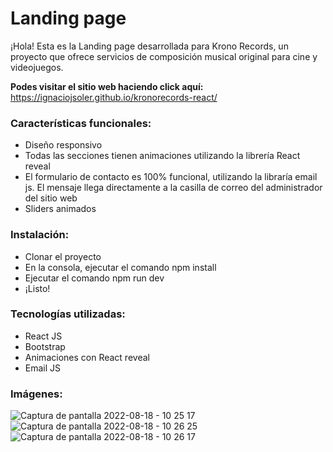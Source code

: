 # Landing page

¡Hola! Esta es la Landing page desarrollada para Krono Records, un proyecto que ofrece servicios de composición musical original para cine y videojuegos.

**Podes visitar el sitio web haciendo click aquí:** https://ignaciojsoler.github.io/kronorecords-react/ 

### Características funcionales:
- Diseño responsivo
- Todas las secciones tienen animaciones utilizando la librería React reveal
- El formulario de contacto es 100% funcional, utilizando la libraría email js. El mensaje llega directamente a la casilla de correo del administrador del sitio web
- Sliders animados


### Instalación:
- Clonar el proyecto
- En la consola, ejecutar el comando npm install
- Ejecutar el comando npm run dev
- ¡Listo!

### Tecnologías utilizadas:
- React JS
- Bootstrap
- Animaciones con React reveal
- Email JS

### Imágenes:
![Captura de pantalla 2022-08-18 - 10 25 17](https://user-images.githubusercontent.com/70725223/185406569-9735e886-33da-401f-84f6-1abd52f81170.png)
![Captura de pantalla 2022-08-18 - 10 26 25](https://user-images.githubusercontent.com/70725223/185406597-3a8d8534-6173-48d0-bb15-d09e53b2427a.png)
![Captura de pantalla 2022-08-18 - 10 26 17](https://user-images.githubusercontent.com/70725223/185406578-2ed7dee7-d325-4fa9-b977-a215dc786d0a.png)

